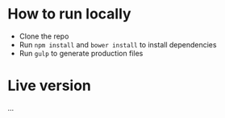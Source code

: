 # How to run locally

* Clone the repo
* Run `npm install` and `bower install` to install dependencies
* Run `gulp` to generate production files

# Live version

...